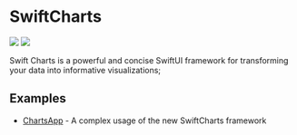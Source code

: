 # SwiftCharts 
<p align="left">
    <img src="https://img.shields.io/badge/iOS-17.0+-red.svg" />
    <img src="https://img.shields.io/badge/Xcode-15.0+-blue.svg" />
</p>
Swift Charts is a powerful and concise SwiftUI framework for transforming your data into informative visualizations;

## Examples
- [ChartsApp](https://github.com/rogertjr/learning-swiftUI/tree/master/SwiftCharts/ChartsApp) - A complex usage of the new SwiftCharts framework
